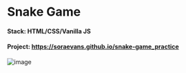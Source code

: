 # Snake Game

#### Stack: HTML/CSS/Vanilla JS
#### Project: https://soraevans.github.io/snake-game_practice

![image](https://github.com/SoraEvans/snake-game_practice/assets/96630749/dd84faa5-c643-42a1-840c-2e0c46321465)
